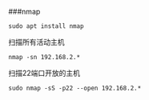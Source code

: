 ###nmap
```
sudo apt install nmap
```
扫描所有活动主机
```
nmap -sn 192.168.2.*
```

扫描22端口开放的主机
```
sudo nmap -sS -p22 --open 192.168.2.*
```